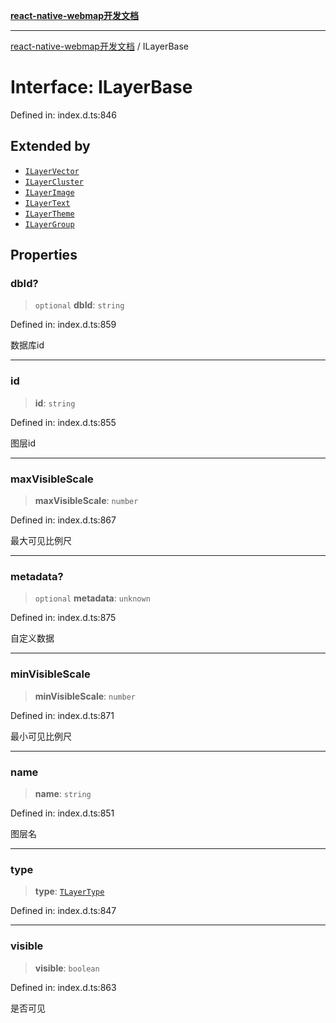 [**react-native-webmap开发文档**](../README.md)

***

[react-native-webmap开发文档](../globals.md) / ILayerBase

# Interface: ILayerBase

Defined in: index.d.ts:846

## Extended by

- [`ILayerVector`](ILayerVector.md)
- [`ILayerCluster`](ILayerCluster.md)
- [`ILayerImage`](ILayerImage.md)
- [`ILayerText`](ILayerText.md)
- [`ILayerTheme`](ILayerTheme.md)
- [`ILayerGroup`](ILayerGroup.md)

## Properties

### dbId?

> `optional` **dbId**: `string`

Defined in: index.d.ts:859

数据库id

***

### id

> **id**: `string`

Defined in: index.d.ts:855

图层id

***

### maxVisibleScale

> **maxVisibleScale**: `number`

Defined in: index.d.ts:867

最大可见比例尺

***

### metadata?

> `optional` **metadata**: `unknown`

Defined in: index.d.ts:875

自定义数据

***

### minVisibleScale

> **minVisibleScale**: `number`

Defined in: index.d.ts:871

最小可见比例尺

***

### name

> **name**: `string`

Defined in: index.d.ts:851

图层名

***

### type

> **type**: [`TLayerType`](../type-aliases/TLayerType.md)

Defined in: index.d.ts:847

***

### visible

> **visible**: `boolean`

Defined in: index.d.ts:863

是否可见
